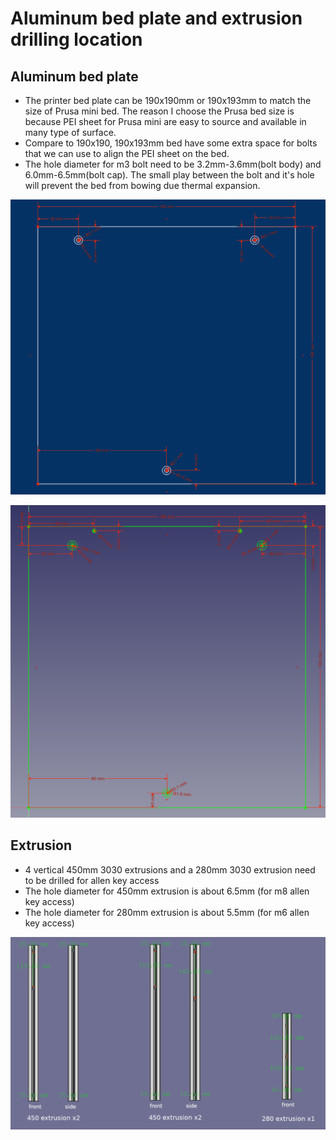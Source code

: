 # Aluminum bed plate and extrusion drilling location

## Aluminum bed plate

- The printer bed plate can be 190x190mm or 190x193mm to match the size of Prusa mini bed. The reason I choose the Prusa bed size is because PEI sheet for Prusa mini are easy to source and available in many type of surface.
- Compare to 190x190, 190x193mm bed have some extra space for bolts that we can use to align the PEI sheet on the bed.
- The hole diameter for m3 bolt need to be 3.2mm-3.6mm(bolt body) and 6.0mm-6.5mm(bolt cap). The small play between the bolt and it's hole will prevent the bed from bowing due thermal expansion.

![](../img/190x190-bed.png)

![](../img/190x193-bed.png)

## Extrusion

- 4 vertical 450mm 3030 extrusions and a 280mm 3030 extrusion need to be drilled for allen key access
- The hole diameter for 450mm extrusion is about 6.5mm (for m8 allen key access)
- The hole diameter for 280mm extrusion is about 5.5mm (for m6 allen key access)

![](../img/extrusion-drilling.png)
